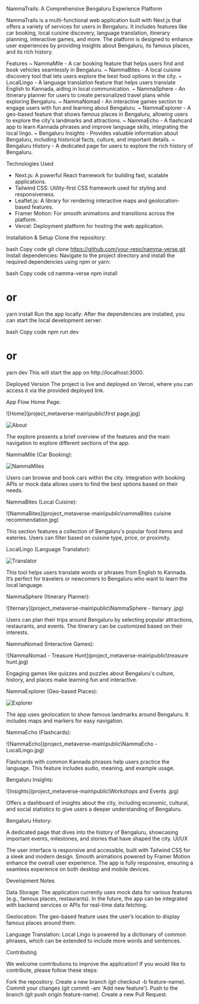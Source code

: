 NammaTrails: A Comprehensive Bengaluru Experience Platform

NammaTrails is a multi-functional web application built with Next.js that offers a variety of services for users in Bengaluru. It includes features like car booking, local cuisine discovery, language translation, itinerary planning, interactive games, and more. The platform is designed to enhance user experiences by providing insights about Bengaluru, its famous places, and its rich history.

Features
~ NammaMile - A car booking feature that helps users find and book vehicles seamlessly in Bengaluru.
~ NammaBites - A local cuisine discovery tool that lets users explore the best food options in the city.
~ LocalLingo - A language translation feature that helps users translate English to Kannada, aiding in local communication.
~ NammaSphere - An itinerary planner for users to create personalized travel plans while exploring Bengaluru.
~ NammaNomad - An interactive games section to engage users with fun and learning about Bengaluru.
~ NammaExplorer - A geo-based feature that shows famous places in Bengaluru, allowing users to explore the city's landmarks and attractions.
~ NammaEcho - A flashcard app to learn Kannada phrases and improve language skills, integrating the local lingo.
~ Bengaluru Insights - Provides valuable information about Bengaluru, including historical facts, culture, and important details.
~ Bengaluru History - A dedicated page for users to explore the rich history of Bengaluru.

Technologies Used
- Next.js: A powerful React framework for building fast, scalable applications.
- Tailwind CSS: Utility-first CSS framework used for styling and responsiveness.
- Leaflet.js: A library for rendering interactive maps and geolocation-based features.
- Framer Motion: For smooth animations and transitions across the platform.
- Vercel: Deployment platform for hosting the web application.

Installation & Setup
Clone the repository:

bash
Copy code
git clone https://github.com/your-repo/namma-verse.git
Install dependencies: Navigate to the project directory and install the required dependencies using npm or yarn:

bash
Copy code
cd namma-verse
npm install
# or
yarn install
Run the app locally: After the dependencies are installed, you can start the local development server:

bash
Copy code
npm run dev
# or
yarn dev
This will start the app on http://localhost:3000.

Deployed Version
The project is live and deployed on Vercel, where you can access it via the provided deployed link.

App Flow
Home Page:

![Home](project_metaverse-main\public\first page.jpg)

![About](project_metaverse-main\public\about.jpg)


The explore presents a brief overview of the features and the main navigation to explore different sections of the app.

NammaMile (Car Booking):

![NammaMiles](project_metaverse-main\public\NammaMiles.jpg)

Users can browse and book cars within the city. Integration with booking APIs or mock data allows users to find the best options based on their needs.

NammaBites (Local Cuisine):

![NammaBites](project_metaverse-main\public\nammaBites cuisine recommendation.jpg)

This section features a collection of Bengaluru's popular food items and eateries. Users can filter based on cuisine type, price, or proximity.

LocalLingo (Language Translator):

![Translator](project_metaverse-main\public\Translator.jpg)

This tool helps users translate words or phrases from English to Kannada. It’s perfect for travelers or newcomers to Bengaluru who want to learn the local language.

NammaSphere (Itinerary Planner):

![Iternary](project_metaverse-main\public\NammaSphere - Iternary .jpg)

Users can plan their trips around Bengaluru by selecting popular attractions, restaurants, and events. The itinerary can be customized based on their interests.

NammaNomad (Interactive Games):

![NammaNomad - Treasure Hunt](project_metaverse-main\public\treasure hunt.jpg)

Engaging games like quizzes and puzzles about Bengaluru's culture, history, and places make learning fun and interactive.

NammaExplorer (Geo-based Places):

![Explorer](project_metaverse-main\public\locator.jpg)

The app uses geolocation to show famous landmarks around Bengaluru. It includes maps and markers for easy navigation.

NammaEcho (Flashcards):

![NammaEcho](project_metaverse-main\public\NammaEcho - LocalLingo.jpg)

Flashcards with common Kannada phrases help users practice the language. This feature includes audio, meaning, and example usage.

Bengaluru Insights:

![Insights](project_metaverse-main\public\Workshops and Events .jpg)

Offers a dashboard of insights about the city, including economic, cultural, and social statistics to give users a deeper understanding of Bengaluru.

Bengaluru History:

A dedicated page that dives into the history of Bengaluru, showcasing important events, milestones, and stories that have shaped the city.
UI/UX

The user interface is responsive and accessible, built with Tailwind CSS for a sleek and modern design.
Smooth animations powered by Framer Motion enhance the overall user experience.
The app is fully responsive, ensuring a seamless experience on both desktop and mobile devices.


Development Notes

Data Storage: The application currently uses mock data for various features (e.g., famous places, restaurants). In the future, the app can be integrated with backend services or APIs for real-time data fetching.

Geolocation: The geo-based feature uses the user’s location to display famous places around them.

Language Translation: Local Lingo is powered by a dictionary of common phrases, which can be extended to include more words and sentences.


Contributing

We welcome contributions to improve the application! If you would like to contribute, please follow these steps:

Fork the repository.
Create a new branch (git checkout -b feature-name).
Commit your changes (git commit -am 'Add new feature').
Push to the branch (git push origin feature-name).
Create a new Pull Request.
